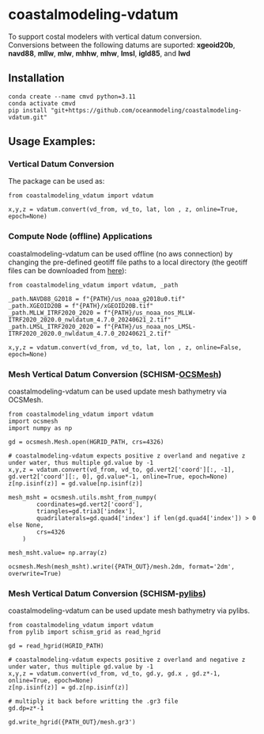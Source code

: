 # coastalmodeling-vdatum
To support costal modelers with vertical datum conversion.\
Conversions between the following datums are suported: 
__xgeoid20b__, __navd88__, __mllw__, __mlw__, __mhhw__, __mhw__, __lmsl__, __igld85__, and __lwd__


## Installation 
```
conda create --name cmvd python=3.11
conda activate cmvd
pip install "git+https://github.com/oceanmodeling/coastalmodeling-vdatum.git"
```

## Usage Examples:
### Vertical Datum Conversion
The package can be used as:
```
from coastalmodeling_vdatum import vdatum

x,y,z = vdatum.convert(vd_from, vd_to, lat, lon , z, online=True, epoch=None)
```

### Compute Node (offline) Applications
coastalmodeling-vdatum can be used offline (no aws connection) by 
changing the pre-defined geotiff file paths to a local directory
(the geotiff files can be downloaded from [here](https://noaa-nos-stofs2d-pds.s3.amazonaws.com/index.html#_archive/coastalmodeling-vdatum/)):
```
from coastalmodeling_vdatum import vdatum, _path

_path.NAVD88_G2018 = f"{PATH}/us_noaa_g2018u0.tif"
_path.XGEOID20B = f"{PATH}/xGEOID20B.tif"
_path.MLLW_ITRF2020_2020 = f"{PATH}/us_noaa_nos_MLLW-ITRF2020_2020.0_nwldatum_4.7.0_20240621_2.tif"
_path.LMSL_ITRF2020_2020 = f"{PATH}/us_noaa_nos_LMSL-ITRF2020_2020.0_nwldatum_4.7.0_20240621_2.tif"

x,y,z = vdatum.convert(vd_from, vd_to, lat, lon , z, online=False, epoch=None)
```

### Mesh Vertical Datum Conversion (SCHISM-[OCSMesh](https://github.com/noaa-ocs-modeling/OCSMesh/tree/main))
coastalmodeling-vdatum can be used update mesh bathymetry via OCSMesh.
```
from coastalmodeling_vdatum import vdatum
import ocsmesh
import numpy as np

gd = ocsmesh.Mesh.open(HGRID_PATH, crs=4326)

# coastalmodeling-vdatum expects positive z overland and negative z under water, thus multiple gd.value by -1
x,y,z = vdatum.convert(vd_from, vd_to, gd.vert2['coord'][:, -1], gd.vert2['coord'][:, 0], gd.value*-1, online=True, epoch=None)
z[np.isinf(z)] = gd.value[np.isinf(z)]

mesh_msht = ocsmesh.utils.msht_from_numpy(
        coordinates=gd.vert2['coord'],
        triangles=gd.tria3['index'],
        quadrilaterals=gd.quad4['index'] if len(gd.quad4['index']) > 0 else None,
        crs=4326
    )

mesh_msht.value= np.array(z)

ocsmesh.Mesh(mesh_msht).write({PATH_OUT}/mesh.2dm, format='2dm', overwrite=True)
```

### Mesh Vertical Datum Conversion (SCHISM-[pylibs](https://github.com/wzhengui/pylibs))
coastalmodeling-vdatum can be used update mesh bathymetry via pylibs.
```
from coastalmodeling_vdatum import vdatum
from pylib import schism_grid as read_hgrid

gd = read_hgrid(HGRID_PATH)

# coastalmodeling-vdatum expects positive z overland and negative z under water, thus multiple gd.value by -1
x,y,z = vdatum.convert(vd_from, vd_to, gd.y, gd.x , gd.z*-1, online=True, epoch=None)
z[np.isinf(z)] = gd.z[np.isinf(z)]

# multiply it back before writting the .gr3 file
gd.dp=z*-1

gd.write_hgrid({PATH_OUT}/mesh.gr3')
```

